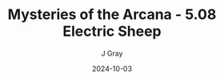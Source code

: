 ---
title: 'Mysteries of the Arcana - 5.08 Electric Sheep'
alt: 'Mysteries of the Arcana'
date: '2024-10-03'
author: 'J Gray'
artist: 'Keira'
---